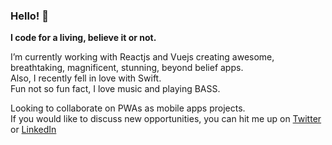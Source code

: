 ### Hello! 👋

**I code for a living, believe it or not.**   

I’m currently working with Reactjs and Vuejs creating awesome, breathtaking, magnificent, stunning, beyond belief apps.<br /> 
Also, I recently fell in love with Swift.   
Fun not so fun fact, I love music and playing BASS.   

Looking to collaborate on PWAs as mobile apps projects.  
If you would like to discuss new opportunities, you can hit me up on [Twitter](https://twitter.com/gonezunino) or [LinkedIn](https://www.linkedin.com/in/gonzalozunino/)
